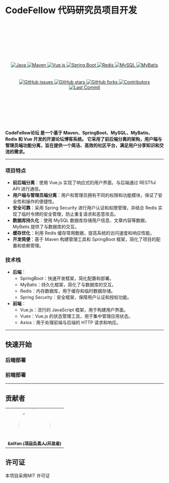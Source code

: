 # CodeFellow 代码研究员项目开发
<br>
<br>
<br>
<br>
<div align="center" style="margin-top: 60px;">
  <a href="https://www.java.com/">
    <img src="https://img.shields.io/badge/Java-ED8B00?style=for-the-badge&logo=java&logoColor=white" alt="Java">
  </a>
  <a href="https://maven.apache.org/">
    <img src="https://img.shields.io/badge/Maven-C71A36?style=for-the-badge&logo=apache-maven&logoColor=white" alt="Maven">
  </a>
  <a href="https://vuejs.org/">
    <img src="https://img.shields.io/badge/Vue.js-35495E?style=for-the-badge&logo=vue.js&logoColor=4FC08D" alt="Vue.js">
  </a>
  <a href="https://spring.io/projects/spring-boot">
    <img src="https://img.shields.io/badge/Spring%20Boot-6DB33F?style=for-the-badge&logo=spring-boot&logoColor=white" alt="Spring Boot">
  </a>
  <a href="https://redis.io/">
    <img src="https://img.shields.io/badge/Redis-DC382D?style=for-the-badge&logo=redis&logoColor=white" alt="Redis">
  </a>
  <a href="https://www.mysql.com/">
    <img src="https://img.shields.io/badge/MySQL-4479A1?style=for-the-badge&logo=mysql&logoColor=white" alt="MySQL">
  </a>
  <a href="https://mybatis.org/">
    <img src="https://img.shields.io/badge/MyBatis-003B57?style=for-the-badge&logo=mybatis&logoColor=white" alt="MyBatis">
  </a>
</div>
<br>
<div align="center" style="margin-top: 20px;">
  <a href="https://github.com/eatfans/CodeFellow/issues">
    <img src="https://img.shields.io/github/issues/eatfans/CodeFellow.svg" alt="GitHub issues">
  </a>
  <a href="https://github.com/eatfans/CodeFellow/stargazers">
    <img src="https://img.shields.io/github/stars/eatfans/CodeFellow.svg" alt="GitHub stars">
  </a>
  <a href="https://github.com/eatfans/CodeFellow/network">
    <img src="https://img.shields.io/github/forks/eatfans/CodeFellow.svg" alt="GitHub forks">
  </a>
  <a href="https://github.com/eatfans/CodeFellow/graphs/contributors">
    <img src="https://img.shields.io/github/contributors/eatfans/CodeFellow.svg" alt="Contributors">
  </a>
  <a href="https://github.com/eatfans/CodeFellow/commits/master">
    <img src="https://img.shields.io/github/last-commit/eatfans/CodeFellow.svg" alt="Last Commit">
  </a>
</div>
<br>
<br>
<br>
<br>
<br>


<div style="margin-top: 40px;">

**CodeFellow论坛 是一个基于 Maven、SpringBoot、MySQL、MyBatis、Redis 和 Vue 开发的开源论坛博客系统。
它采用了前后端分离的架构，用户端与管理员端功能分离，旨在提供一个简洁、高效的社区平台，满足用户分享知识和交流的需求。**
</div>

********

### 项目特点
* **前后端分离**：使用 Vue.js 实现了响应式的用户界面，与后端通过 RESTful API 进行通信。
* **用户端与管理员端分离**：用户和管理员拥有不同的权限和功能模块，保证了安全性和操作的便捷性。
* **安全可靠**：采用 Spring Security 进行用户认证和权限管理，并结合 Redis 实现了临时令牌的安全管理，防止重复请求和恶意攻击。
* **数据库持久化**：使用 MySQL 数据库存储用户信息、文章内容等数据，MyBatis 提供了与数据库的交互。
* **缓存优化**：利用 Redis 缓存常用数据，提高系统的访问速度和响应性能。
* **开发简便**：基于 Maven 构建管理工具和 SpringBoot 框架，简化了项目的配置和依赖管理。

### 技术栈
* **后端**：
  * SpringBoot：快速开发框架，简化配置和部署。
  * MyBatis：持久化框架，简化了与数据库的交互。
  * Redis：内存数据库，用于缓存和临时数据存储。
  * Spring Security：安全框架，保障用户认证和授权功能。
* **前端**：
  * Vue.js：流行的 JavaScript 框架，用于构建用户界面。
  * Vuex：Vue.js 的状态管理工具，用于集中管理应用状态。
  * Axios：用于处理前端与后端的 HTTP 请求和响应。

********

## 快速开始
### 后端部署

### 前端部署

********

## 贡献者
<table>
  <tr>
    <td align="center"><a href="https://github.com/eatfans"><img src="https://avatars.githubusercontent.com/u/122099628?s=400&u=3d10845f14b751dd240fee9001dfb5a8edc0a800&v=4"  width="100px;" style="border-radius: 50%"  alt=""/><br /><sub><b>EatFan (项目负责人/开发者)</b></sub></a></td>
  </tr>
</table>

## 许可证
本项目采用MIT 许可证 

